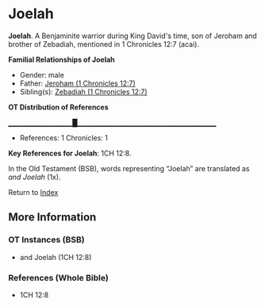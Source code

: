# Joelah
**Joelah**. 
A Benjaminite warrior during King David's time, son of Jeroham and brother of Zebadiah, mentioned in 1 Chronicles 12:7 (acai). 




**Familial Relationships of Joelah**


* Gender: male
* Father: [Jeroham (1 Chronicles 12:7)](Jeroham.5.md)
* Sibling(s): [Zebadiah (1 Chronicles 12:7)](Zebadiah.3.md)


**OT Distribution of References**

▁▁▁▁▁▁▁▁▁▁▁▁█▁▁▁▁▁▁▁▁▁▁▁▁▁▁▁▁▁▁▁▁▁▁▁▁▁▁
* References: 1 Chronicles: 1



**Key References for Joelah**: 
1CH 12:8. 


In the Old Testament (BSB), words representing “Joelah” are translated as 
*and Joelah* (1x). 




Return to [Index](00-Index.md)

## More Information

### OT Instances (BSB)

* and Joelah (1CH 12:8)



### References (Whole Bible)

* 1CH 12:8



